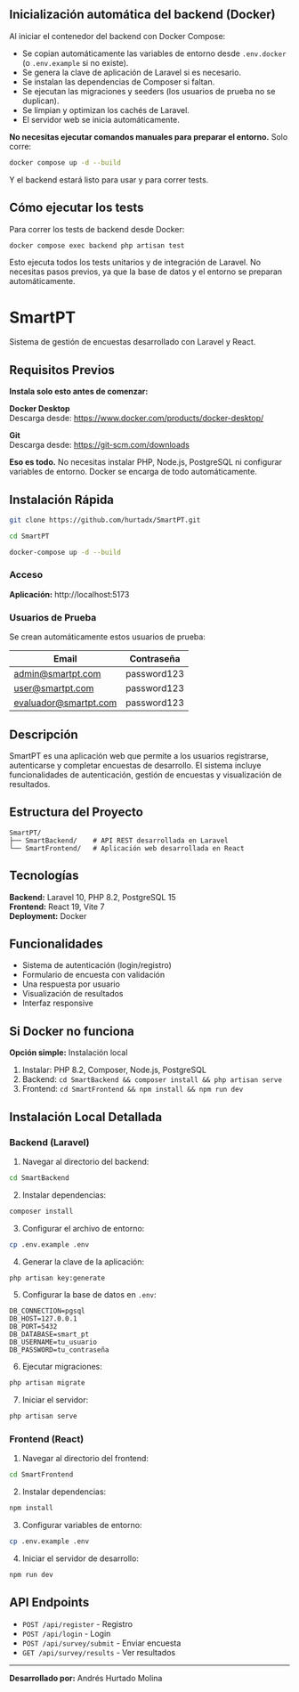 ## Inicialización automática del backend (Docker)

Al iniciar el contenedor del backend con Docker Compose:

- Se copian automáticamente las variables de entorno desde `.env.docker` (o `.env.example` si no existe).
- Se genera la clave de aplicación de Laravel si es necesario.
- Se instalan las dependencias de Composer si faltan.
- Se ejecutan las migraciones y seeders (los usuarios de prueba no se duplican).
- Se limpian y optimizan los cachés de Laravel.
- El servidor web se inicia automáticamente.

**No necesitas ejecutar comandos manuales para preparar el entorno.**
Solo corre:

```bash
docker compose up -d --build
```

Y el backend estará listo para usar y para correr tests.

## Cómo ejecutar los tests

Para correr los tests de backend desde Docker:

```bash
docker compose exec backend php artisan test
```

Esto ejecuta todos los tests unitarios y de integración de Laravel. No necesitas pasos previos, ya que la base de datos y el entorno se preparan automáticamente.

# SmartPT

Sistema de gestión de encuestas desarrollado con Laravel y React.

## Requisitos Previos

**Instala solo esto antes de comenzar:**

**Docker Desktop**  
Descarga desde: https://www.docker.com/products/docker-desktop/

**Git**  
Descarga desde: https://git-scm.com/downloads

**Eso es todo.** No necesitas instalar PHP, Node.js, PostgreSQL ni configurar variables de entorno. Docker se encarga de todo automáticamente.

## Instalación Rápida

```bash
git clone https://github.com/hurtadx/SmartPT.git

cd SmartPT

docker-compose up -d --build
```

### Acceso

**Aplicación:** http://localhost:5173

### Usuarios de Prueba

Se crean automáticamente estos usuarios de prueba:

| Email | Contraseña |
|-------|------------|
| admin@smartpt.com | password123 |
| user@smartpt.com | password123 |
| evaluador@smartpt.com | password123 |

## Descripción

SmartPT es una aplicación web que permite a los usuarios registrarse, autenticarse y completar encuestas de desarrollo. El sistema incluye funcionalidades de autenticación, gestión de encuestas y visualización de resultados.

## Estructura del Proyecto

```
SmartPT/
├── SmartBackend/    # API REST desarrollada en Laravel
└── SmartFrontend/   # Aplicación web desarrollada en React
```

## Tecnologías

**Backend:** Laravel 10, PHP 8.2, PostgreSQL 15  
**Frontend:** React 19, Vite 7  
**Deployment:** Docker

## Funcionalidades

- Sistema de autenticación (login/registro)
- Formulario de encuesta con validación
- Una respuesta por usuario
- Visualización de resultados
- Interfaz responsive

## Si Docker no funciona

**Opción simple:** Instalación local

1. Instalar: PHP 8.2, Composer, Node.js, PostgreSQL
2. Backend: `cd SmartBackend && composer install && php artisan serve`
3. Frontend: `cd SmartFrontend && npm install && npm run dev`

## Instalación Local Detallada

### Backend (Laravel)

1. Navegar al directorio del backend:
```bash
cd SmartBackend
```

2. Instalar dependencias:
```bash
composer install
```

3. Configurar el archivo de entorno:
```bash
cp .env.example .env
```

4. Generar la clave de la aplicación:
```bash
php artisan key:generate
```

5. Configurar la base de datos en `.env`:
```
DB_CONNECTION=pgsql
DB_HOST=127.0.0.1
DB_PORT=5432
DB_DATABASE=smart_pt
DB_USERNAME=tu_usuario
DB_PASSWORD=tu_contraseña
```

6. Ejecutar migraciones:
```bash
php artisan migrate
```

7. Iniciar el servidor:
```bash
php artisan serve
```

### Frontend (React)

1. Navegar al directorio del frontend:
```bash
cd SmartFrontend
```

2. Instalar dependencias:
```bash
npm install
```

3. Configurar variables de entorno:
```bash
cp .env.example .env
```

4. Iniciar el servidor de desarrollo:
```bash
npm run dev
```

## API Endpoints

- `POST /api/register` - Registro
- `POST /api/login` - Login  
- `POST /api/survey/submit` - Enviar encuesta
- `GET /api/survey/results` - Ver resultados

---

**Desarrollado por:** Andrés Hurtado Molina